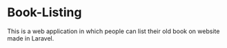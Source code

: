 # Book-Listing
This is a web application in which people can list their old book on website made in Laravel. 
